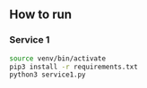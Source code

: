 ## How to run

### Service 1

```bash
source venv/bin/activate
pip3 install -r requirements.txt
python3 service1.py
```
